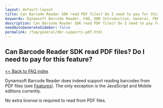 ```yaml
---
layout: default-layout
title: Can Barcode Reader SDK read PDF files? Do I need to pay for this feature?
keywords: Dynamsoft Barcode Reader, FAQ, DBR Introduction, General, PDF
description: Can Barcode Reader SDK read PDF files? Do I need to pay for this feature?
needAutoGenerateSidebar: false
permalink: /faq/general/dbr-supports-pdf.html
---
```


## Can Barcode Reader SDK read PDF files? Do I need to pay for this feature?

[<< Back to FAQ index](index.md)

Dynamsoft Barcode Reader does indeed support reading barcodes from PDF files (see [Features](https://www.dynamsoft.com/barcode-reader/features/#Decode-Barcodes)). The only exception is the JavaScript and Mobile editions currently.

No extra license is required to read from PDF files.
